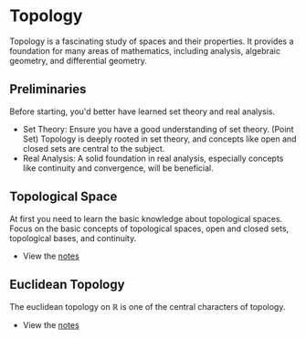 # Topology
Topology is a fascinating study of spaces and their properties. It provides a foundation for many areas of mathematics, including analysis, algebraic geometry, and differential geometry.

## Preliminaries
Before starting, you'd better have learned set theory and real analysis.
- Set Theory: Ensure you have a good understanding of set theory. (Point Set) Topology is deeply rooted in set theory, and concepts like open and closed sets are central to the subject.
- Real Analysis: A solid foundation in real analysis, especially concepts like continuity and convergence, will be beneficial.

## Topological Space
At first you need to learn the basic knowledge about topological spaces. Focus on the basic concepts of topological spaces, open and closed sets, topological bases, and continuity.
- View the [notes](space.md)

## Euclidean Topology
The euclidean topology on $\mathbb{R}$ is one of the central characters of topology.
- View the [notes](euclidean.md)